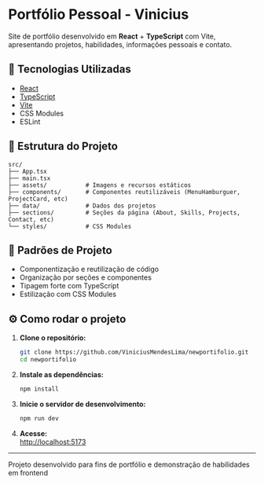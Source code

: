 # Portfólio Pessoal - Vinicius

Site de portfólio desenvolvido em **React** + **TypeScript** com Vite, apresentando projetos, habilidades, informações pessoais e contato.

## 🚀 Tecnologias Utilizadas

- [React](https://react.dev/)
- [TypeScript](https://www.typescriptlang.org/)
- [Vite](https://vitejs.dev/)
- CSS Modules
- ESLint

## 📁 Estrutura do Projeto

```
src/
├── App.tsx
├── main.tsx
├── assets/           # Imagens e recursos estáticos
├── components/       # Componentes reutilizáveis (MenuHamburguer, ProjectCard, etc)
├── data/             # Dados dos projetos
├── sections/         # Seções da página (About, Skills, Projects, Contact, etc)
└── styles/           # CSS Modules
```

## 🧩 Padrões de Projeto

- Componentização e reutilização de código
- Organização por seções e componentes
- Tipagem forte com TypeScript
- Estilização com CSS Modules

## ⚙️ Como rodar o projeto

1. **Clone o repositório:**
   ```bash
   git clone https://github.com/ViniciusMendesLima/newportifolio.git
   cd newportifolio
   ```

2. **Instale as dependências:**
   ```bash
   npm install
   ```

3. **Inicie o servidor de desenvolvimento:**
   ```bash
   npm run dev
   ```

4. **Acesse:**  
   [http://localhost:5173](http://localhost:5173)

---

Projeto desenvolvido para fins de portfólio e demonstração de habilidades em frontend